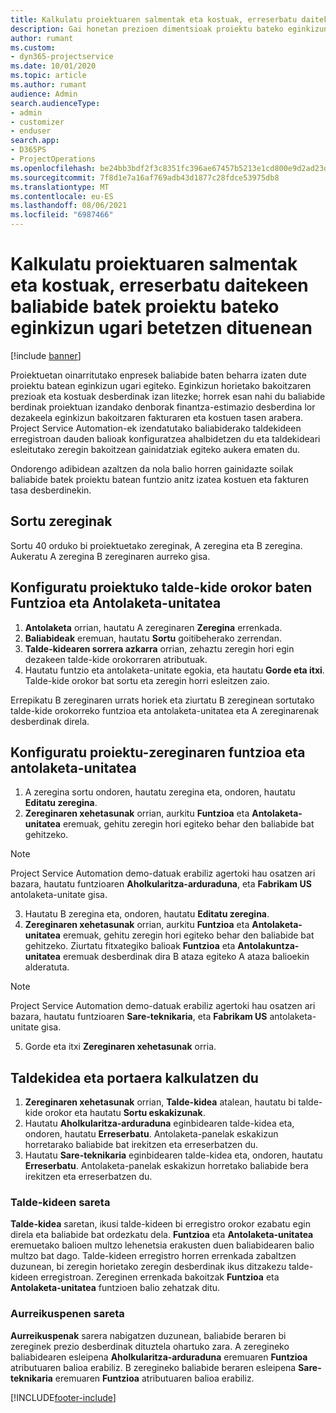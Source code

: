 ```yaml
---
title: Kalkulatu proiektuaren salmentak eta kostuak, erreserbatu daitekeen baliabide batek proiektu bateko eginkizun ugari betetzen dituenean
description: Gai honetan prezioen dimentsioak proiektu bateko eginkizun ugari betetzen dituen baliabide baten prezioei eta kostuei buruzko estimazioak onartzeko nola erabil daitekeen azaltzen da.
author: rumant
ms.custom:
- dyn365-projectservice
ms.date: 10/01/2020
ms.topic: article
ms.author: rumant
audience: Admin
search.audienceType:
- admin
- customizer
- enduser
search.app:
- D365PS
- ProjectOperations
ms.openlocfilehash: be24bb3bdf2f3c8351fc396ae67457b5213e1cd800e9d2ad23d59d0d038f22b9
ms.sourcegitcommit: 7f8d1e7a16af769adb43d1877c28fdce53975db8
ms.translationtype: MT
ms.contentlocale: eu-ES
ms.lasthandoff: 08/06/2021
ms.locfileid: "6987466"
---
```

# <a name="estimate-project-sales-and-costs-when-a-bookable-resource-fills-multiple-roles-for-a-project"></a>Kalkulatu proiektuaren salmentak eta kostuak, erreserbatu daitekeen baliabide batek proiektu bateko eginkizun ugari betetzen dituenean 

[!include [banner](../includes/psa-now-project-operations.md)]

Proiektuetan oinarritutako enpresek baliabide baten beharra izaten dute proiektu batean eginkizun ugari egiteko. Eginkizun horietako bakoitzaren prezioak eta kostuak desberdinak izan litezke; horrek esan nahi du baliabide berdinak proiektuan izandako denborak finantza-estimazio desberdina lor dezakeela eginkizun bakoitzaren fakturaren eta kostuen tasen arabera. Project Service Automation-ek izendatutako baliabiderako taldekideen erregistroan dauden balioak konfiguratzea ahalbidetzen du eta taldekideari esleitutako zeregin bakoitzean gainidatziak egiteko aukera ematen du.

Ondorengo adibidean azaltzen da nola balio horren gainidazte soilak baliabide batek proiektu batean funtzio anitz izatea kostuen eta fakturen tasa desberdinekin.

## <a name="create-tasks"></a>Sortu zereginak
Sortu 40 orduko bi proiektuetako zereginak, A zeregina eta B zeregina. Aukeratu A zeregina B zereginaren aurreko gisa.

## <a name="set-up-role-and-organization-unit-for-a-generic-project-team-member"></a>Konfiguratu proiektuko talde-kide orokor baten Funtzioa eta Antolaketa-unitatea

1. **Antolaketa** orrian, hautatu A zereginaren **Zeregina** errenkada. 
2. **Baliabideak** eremuan, hautatu **Sortu** goitibeherako zerrendan.
3. **Talde-kidearen sorrera azkarra** orrian, zehaztu zeregin hori egin dezakeen talde-kide orokorraren atributuak.
4. Hautatu funtzio eta antolaketa-unitate egokia, eta hautatu **Gorde eta itxi**. Talde-kide orokor bat sortu eta zeregin horri esleitzen zaio. 

Errepikatu B zereginaren urrats horiek eta ziurtatu B zereginean sortutako talde-kide orokorreko funtzioa eta antolaketa-unitatea eta A zereginarenak desberdinak direla. 

## <a name="set-up-role-and-organization-unit-for-a-project-task"></a>Konfiguratu proiektu-zereginaren funtzioa eta antolaketa-unitatea

1. A zeregina sortu ondoren, hautatu zeregina eta, ondoren, hautatu **Editatu zeregina**.
2. **Zereginaren xehetasunak** orrian, aurkitu **Funtzioa** eta **Antolaketa-unitatea** eremuak, gehitu zeregin hori egiteko behar den baliabide bat gehitzeko. 

  > [!NOTE]
  > Project Service Automation demo-datuak erabiliz agertoki hau osatzen ari bazara, hautatu funtzioaren **Aholkularitza-arduraduna**, eta **Fabrikam US** antolaketa-unitate gisa.

3. Hautatu B zeregina eta, ondoren, hautatu **Editatu zeregina**.
4. **Zereginaren xehetasunak** orrian, aurkitu **Funtzioa** eta **Antolaketa-unitatea** eremuak, gehitu zeregin hori egiteko behar den baliabide bat gehitzeko. Ziurtatu fitxategiko balioak **Funtzioa** eta **Antolakuntza-unitatea** eremuak desberdinak dira B ataza egiteko A ataza balioekin alderatuta. 

  > [!NOTE]
  > Project Service Automation demo-datuak erabiliz agertoki hau osatzen ari bazara, hautatu funtzioaren **Sare-teknikaria**, eta **Fabrikam US** antolaketa-unitate gisa.

5. Gorde eta itxi **Zereginaren xehetasunak** orria. 

## <a name="team-member-and-estimates-behavior"></a>Taldekidea eta portaera kalkulatzen du 

1. **Zereginaren xehetasunak** orrian, **Talde-kidea** atalean, hautatu bi talde-kide orokor eta hautatu **Sortu eskakizunak**. 
2. Hautatu **Aholkularitza-arduraduna** eginbidearen talde-kidea eta, ondoren, hautatu **Erreserbatu**. Antolaketa-panelak eskakizun horretarako baliabide bat irekitzen eta erreserbatzen du.
3. Hautatu **Sare-teknikaria** eginbidearen talde-kidea eta, ondoren, hautatu **Erreserbatu**. Antolaketa-panelak eskakizun horretako baliabide bera irekitzen eta erreserbatzen du.

### <a name="team-member-grid"></a>Talde-kideen sareta 
**Talde-kidea** saretan, ikusi talde-kideen bi erregistro orokor ezabatu egin direla eta baliabide bat ordezkatu dela. **Funtzioa** eta **Antolaketa-unitatea** eremuetako balioen multzo lehenetsia erakusten duen baliabidearen balio multzo bat dago.
Talde-kideen erregistro horren errenkada zabaltzen duzunean, bi zeregin horietako zeregin desberdinak ikus ditzakezu talde-kideen erregistroan. Zereginen errenkada bakoitzak **Funtzioa** eta **Antolaketa-unitatea** funtzioen balio zehatzak ditu. 

### <a name="estimates-grid"></a>Aurreikuspenen sareta 
**Aurreikuspenak** sarera nabigatzen duzunean, baliabide beraren bi zereginek prezio desberdinak dituztela ohartuko zara.
A zeregineko baliabidearen esleipena **Aholkularitza-arduraduna** eremuaren **Funtzioa** atributuaren balioa erabiliz. B zeregineko baliabide beraren esleipena **Sare-teknikaria** eremuaren **Funtzioa** atributuaren balioa erabiliz.



[!INCLUDE[footer-include](../includes/footer-banner.md)]